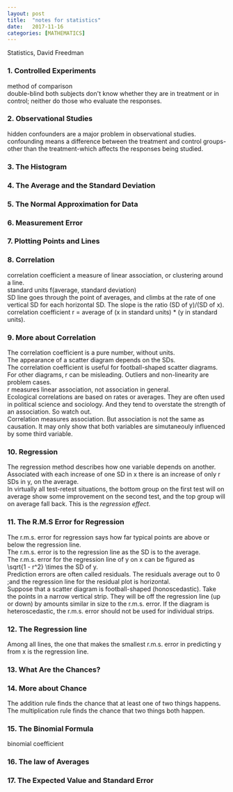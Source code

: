 ```yaml
---
layout: post
title:  "notes for statistics"
date:   2017-11-16
categories: [MATHEMATICS]
---
```


Statistics, David Freedman
### 1. Controlled Experiments
method of comparison  
double-blind both subjects don't know whether they are in treatment or in  
control; neither do those who evaluate the responses.  

### 2. Observational Studies
hidden confounders are a major problem in observational studies.  
confounding means a difference between the treatment and control groups-
other than the treatment-which affects the responses being studied.  

### 3. The Histogram

### 4. The Average and the Standard Deviation

### 5. The Normal Approximation for Data

### 6. Measurement Error

### 7. Plotting Points and Lines

### 8. Correlation
correlation coefficient a measure of linear association, or clustering
around a line.  
standard units f(average, standard deviation)  
SD line goes through the point of averages, and climbs at the rate of one
vertical SD for each horizontal SD. The slope is the ratio (SD of y)/(SD
of x).  
correlation coefficient r = average of (x in standard units) * (y in
standard units).  

### 9. More about Correlation
The correlation coefficient is a pure number, without units.  
The appearance of a scatter diagram depends on the SDs.  
The correlation coefficient is useful for football-shaped scatter diagrams.
For other diagrams, r can be misleading. Outliers and non-linearity are
problem cases.  
r measures linear association, not association in general.  
Ecological correlations are based on rates or averages. They are often used
in political science and sociology. And they tend to overstate the strength
of an association. So watch out.  
Correlation measures association. But association is not the same as
causation. It may only show that both variables are simutaneouly influenced
by some third variable.  

### 10. Regression
The regression method describes how one variable depends on another.  
Associated with each increase of one SD in x there is an increase of only r
SDs in y, on the average.  
In virtually all test-retest situations, the bottom group on the first test
will on average show some improvement on the second test, and the top group
will on average fall back. This is the _regression effect_.  
 
### 11. The R.M.S Error for Regression
The r.m.s. error for regression says how far typical points are above or
below the regression line.  
The r.m.s. error is to the regression line as the SD is to the average.  
The r.m.s. error for the regression line of y on x can be figured as  
                \sqrt{1 - r^2} \times the SD of y.  
Prediction errors are often called residuals. The residuals average out to 0
;and the regression line for the residual plot is horizontal.  
Suppose that a scatter diagram is football-shaped (honoscedastic). Take the
points in a narrow vertical strip. They will be off the regression line (up
or down) by amounts similar in size to the r.m.s. error. If the diagram is
heteroscedastic, the r.m.s. error should not be used for individual strips.  
### 12. The Regression line
Among all lines, the one that makes the smallest r.m.s. error in predicting
y from x is the regression line.  

### 13. What Are the Chances?

### 14. More about Chance
The addition rule finds the chance that at least one of two things happens.  
The multiplication  rule finds the chance that two things both happen.  

### 15. The Binomial Formula
binomial coefficient  

### 16. The law of Averages

### 17. The Expected Value and Standard Error

